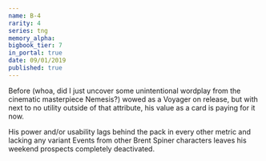 ```yaml
---
name: B-4
rarity: 4
series: tng
memory_alpha:
bigbook_tier: 7
in_portal: true
date: 09/01/2019
published: true
---
```


Before (whoa, did I just uncover some unintentional wordplay from the cinematic masterpiece Nemesis?) wowed as a Voyager on release, but with next to no utility outside of that attribute, his value as a card is paying for it now.

His power and/or usability lags behind the pack in every other metric and lacking any variant Events from other Brent Spiner characters leaves his weekend prospects completely deactivated.
